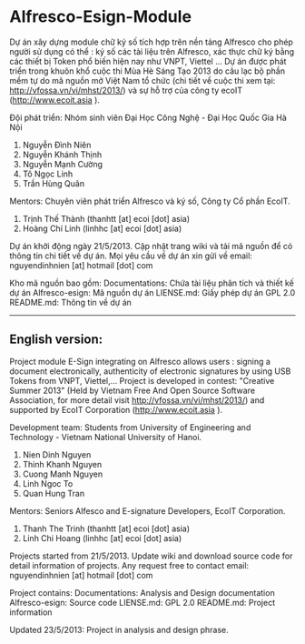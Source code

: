 Alfresco-Esign-Module
=====================

Dự án xây dựng module chữ ký số tích hợp trên nền tảng Alfresco cho phép người sử dụng có thể : 
ký số các tài liệu trên Alfresco, xác thực chữ ký bằng các thiết bị Token phổ biến hiện nay như VNPT, Viettel ...
Dự án được phát triển trong 
khuôn khổ cuộc thi Mùa Hè Sáng Tạo 2013 do câu lạc bộ phần mềm tự do mã nguồn mở Việt Nam tổ chức (chi tiết về cuộc
thi xem tại: http://vfossa.vn/vi/mhst/2013/) và sự hỗ trợ của công ty ecoIT (http://www.ecoit.asia ).

Đội phát triển: Nhóm sinh viên Đại Học Công Nghệ - Đại Học Quốc Gia Hà Nội

1. Nguyễn Đình Niên
2. Nguyễn Khánh Thịnh 
3. Nguyễn Mạnh Cường
4. Tô Ngọc Linh
5. Trần Hùng Quân

Mentors: Chuyên viên phát triển Alfresco và ký số, Công ty Cổ phần EcoIT.

1. Trịnh Thế Thành (thanhtt [at] ecoi [dot] asia)
2. Hoàng Chí Linh (linhhc [at] ecoi [dot] asia)

Dự án khởi động ngày 21/5/2013. Cập nhật trang wiki và tải mã nguồn để có thông tin chi tiết về dự án. Mọi yêu cầu
về dự án xin gửi về email: nguyendinhnien [at] hotmail [dot] com



Kho mã nguồn bao gồm:
Documentations: Chứa tài liệu phân tích và thiết kế dự án
Alfresco-esign: Mã nguồn dự án
LIENSE.md: Giấy phép dự án GPL 2.0
README.md: Thông tin về dự án 

------------------------------------------------------------------------------------------------------------------------

English version:
----------

Project module E-Sign integrating on Alfresco allows users : signing a document electronically, 
authenticity of electronic signatures by using USB Tokens from VNPT, Viettel,... Project is 
developed in contest: "Creative Summer 2013" (Held by Vietnam Free And Open Source Software Association, for more detail 
visit http://vfossa.vn/vi/mhst/2013/) and supported by  EcoIT Corporation (http://www.ecoit.asia ).

Development team: Students from University of Engineering and Technology - Vietnam National University of Hanoi.

1. Nien Dinh Nguyen
2. Thinh Khanh Nguyen
3. Cuong Manh Nguyen
4. Linh Ngoc To
5. Quan Hung Tran

Mentors: Seniors Alfesco and E-signature Developers, EcoIT Corporation.

1. Thanh The Trinh (thanhtt [at] ecoi [dot] asia)
2. Linh Chi Hoang (linhhc [at] ecoi [dot] asia)

Projects started from 21/5/2013. Update wiki and download source code for detail information of projects. Any request
free to contact email: nguyendinhnien [at] hotmail [dot] com

Project contains:
Documentations: Analysis and Design documentation
Alfresco-esign: Source code
LIENSE.md: GPL 2.0
README.md: Project information

Updated 23/5/2013: Project in analysis and design phrase.

